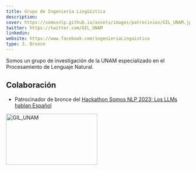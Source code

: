 ```yaml
---
title: Grupo de Ingeniería Lingüística
description:
cover: https://somosnlp.github.io/assets/images/patrocinios/GIL_UNAM.jpeg
twitter: https://twitter.com/GIL_UNAM
linkedin:
website: https://www.facebook.com/ingenieriaLinguistica
type: 3. Bronce
---
```


Somos un grupo de investigación de la UNAM especializado en el Procesamiento de Lenguaje Natural. 

## Colaboración

- Patrocinador de bronce del [Hackathon Somos NLP 2023: Los LLMs hablan Español](https://somosnlp.org/blog/hackathon-2023)

<div class="flex justify-center">
    <img alt="GIL_UNAM" width="250" height="140" 
    src="https://somosnlp.github.io/assets/images/patrocinios/GIL_UNAM.jpeg" />
</div>

